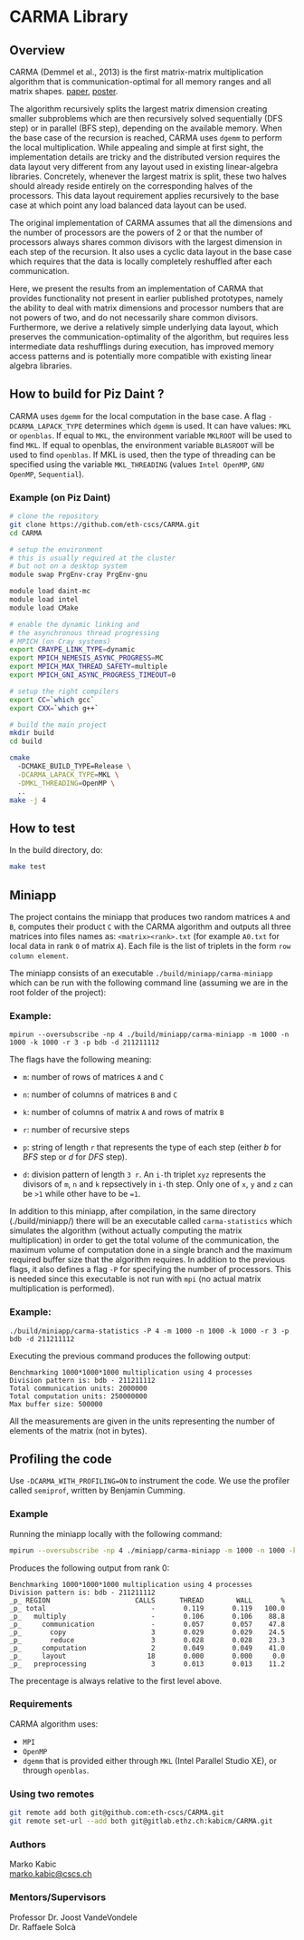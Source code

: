 # CARMA Library 
## Overview
CARMA (Demmel et al., 2013) is the first matrix-matrix multiplication algorithm that is communication-optimal for all memory ranges and all matrix shapes. [paper](http://www.eecs.berkeley.edu/Pubs/TechRpts/2012/EECS-2012-205.pdf), [poster](http://www.cs.berkeley.edu/~odedsc/papers/CARMA%20Poster-SC12).

The algorithm recursively splits the largest matrix dimension creating smaller subproblems which are then recursively solved sequentially (DFS step) or in parallel (BFS step), depending on the available memory. When the base case of the recursion is reached, CARMA uses `dgemm` to perform the local multiplication. While appealing and simple at first sight, the implementation details are tricky and the distributed version requires the data layout very different from any layout used in existing linear-algebra libraries. Concretely, whenever the largest matrix is split, these two halves should already reside entirely on the corresponding halves of the processors. This data layout requirement applies recursively to the base case at which point any load balanced data layout can be used.

The original implementation of CARMA assumes that all the dimensions and the number of processors are the powers of 2 or that the number of processors always shares common divisors with the largest dimension in each step of the recursion. It also uses a cyclic data layout in the base case which requires that the data is locally completely reshuffled after each communication.

Here, we present the results from an implementation of CARMA that provides functionality not present in earlier published prototypes, namely the ability to deal with matrix dimensions and processor numbers that are not powers of two, and do not necessarily share common divisors. Furthermore, we derive a relatively simple underlying data layout, which preserves the communication-optimality of the algorithm, but requires less intermediate data reshufflings during execution, has improved memory access patterns and is potentially more compatible with existing linear algebra libraries.


## How to build for Piz Daint ?
CARMA uses `dgemm` for the local computation in the base case. A flag `-DCARMA_LAPACK_TYPE` determines which `dgemm` is used. It can have values: `MKL` or `openblas`. If equal to `MKL`, the environment variable `MKLROOT` will be used to find `MKL`. If equal to openblas, the environment variable `BLASROOT` will be used to find `openblas`. If MKL is used, then the type of threading can be specified using the variable `MKL_THREADING` (values `Intel OpenMP`, `GNU OpenMP`, `Sequential`).

### Example (on Piz Daint)
```bash
# clone the repository
git clone https://github.com/eth-cscs/CARMA.git
cd CARMA

# setup the environment
# this is usually required at the cluster
# but not on a desktop system
module swap PrgEnv-cray PrgEnv-gnu

module load daint-mc
module load intel
module load CMake

# enable the dynamic linking and
# the asynchronous thread progressing
# MPICH (on Cray systems)
export CRAYPE_LINK_TYPE=dynamic
export MPICH_NEMESIS_ASYNC_PROGRESS=MC
export MPICH_MAX_THREAD_SAFETY=multiple
export MPICH_GNI_ASYNC_PROGRESS_TIMEOUT=0

# setup the right compilers
export CC=`which gcc`
export CXX=`which g++`

# build the main project
mkdir build
cd build

cmake
  -DCMAKE_BUILD_TYPE=Release \
  -DCARMA_LAPACK_TYPE=MKL \
  -DMKL_THREADING=OpenMP \
  ..
make -j 4
```


## How to test
In the build directory, do:
```bash
make test
```


## Miniapp
The project contains the miniapp that produces two random matrices `A` and `B`, computes their product `C` with the CARMA algorithm and outputs all three matrices into files names as: `<matrix><rank>.txt` (for example `A0.txt` for local data in rank `0` of matrix `A`). Each file is the list of triplets in the form `row column element`.

The miniapp consists of an executable `./build/miniapp/carma-miniapp` which can be run with the following command line (assuming we are in the root folder of the project):

### Example:
```
mpirun --oversubscribe -np 4 ./build/miniapp/carma-miniapp -m 1000 -n 1000 -k 1000 -r 3 -p bdb -d 211211112
```
The flags have the following meaning:

- `m`: number of rows of matrices `A` and `C`

- `n`: number of columns of matrices `B` and `C`

- `k`: number of columns of matrix `A` and rows of matrix `B`

- `r`: number of recursive steps

- `p`: string of length `r` that represents the type of each step (either *b* for *BFS* step or *d* for *DFS* step).

- `d`: division pattern of length `3 r`. An `i-`th triplet `xyz` represents the divisors of `m`, `n` and `k` repsectively in `i-`th step. Only one of `x`, `y` and `z` can be `>1` while other have to be `=1`.

In addition to this miniapp, after compilation, in the same directory (./build/miniapp/) there will be an executable called `carma-statistics` which simulates the algorithm (without actually computing the matrix multiplication) in order to get the total volume of the communication, the maximum volume of computation done in a single branch and the maximum required buffer size that the algorithm requires. In addition to the previous flags, it also defines a flag `-P` for specifying the number of processors. This is needed since this executable is not run with `mpi` (no actual matrix multiplication is performed).

### Example:
```
./build/miniapp/carma-statistics -P 4 -m 1000 -n 1000 -k 1000 -r 3 -p bdb -d 211211112
```
Executing the previous command produces the following output:

```
Benchmarking 1000*1000*1000 multiplication using 4 processes
Division pattern is: bdb - 211211112
Total communication units: 2000000
Total computation units: 250000000
Max buffer size: 500000
```
All the measurements are given in the units representing the number of elements of the matrix (not in bytes).


## Profiling the code
Use `-DCARMA_WITH_PROFILING=ON` to instrument the code. We use the profiler called `semiprof`, written by Benjamin Cumming.

### Example
Running the miniapp locally with the following command:

```bash
mpirun --oversubscribe -np 4 ./miniapp/carma-miniapp -m 1000 -n 1000 -k 1000 -r 3 -p bdb -d 211211112
```

Produces the following output from rank 0:

```
Benchmarking 1000*1000*1000 multiplication using 4 processes
Division pattern is: bdb - 211211112
_p_ REGION                     CALLS      THREAD        WALL       %
_p_ total                          -       0.119       0.119   100.0
_p_   multiply                     -       0.106       0.106    88.8
_p_     communication              -       0.057       0.057    47.8
_p_       copy                     3       0.029       0.029    24.5
_p_       reduce                   3       0.028       0.028    23.3
_p_     computation                2       0.049       0.049    41.0
_p_     layout                    18       0.000       0.000     0.0
_p_   preprocessing                3       0.013       0.013    11.2
```
The precentage is always relative to the first level above.


### Requirements
CARMA algorithm uses:
  - `MPI`
  - `OpenMP`
  - `dgemm` that is provided either through `MKL` (Intel Parallel Studio XE), or through `openblas`.


### Using two remotes
```bash
git remote add both git@github.com:eth-cscs/CARMA.git
git remote set-url --add both git@gitlab.ethz.ch:kabicm/CARMA.git
```

### Authors
Marko Kabic \
marko.kabic@cscs.ch

### Mentors/Supervisors
Professor Dr. Joost VandeVondele \
Dr. Raffaele Solcà
